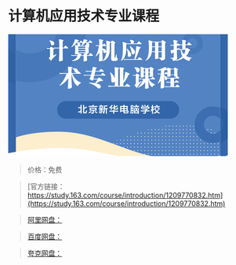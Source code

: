 # 计算机应用技术专业课程

![img](../../../assets/study163/free/b46947544a5747eda3c7815590415885.jpg)

> 价格：免费

> [官方链接：https://study.163.com/course/introduction/1209770832.htm](https://study.163.com/course/introduction/1209770832.htm)

> [阿里网盘：]()

> [百度网盘：]()

> [夸克网盘：]()
